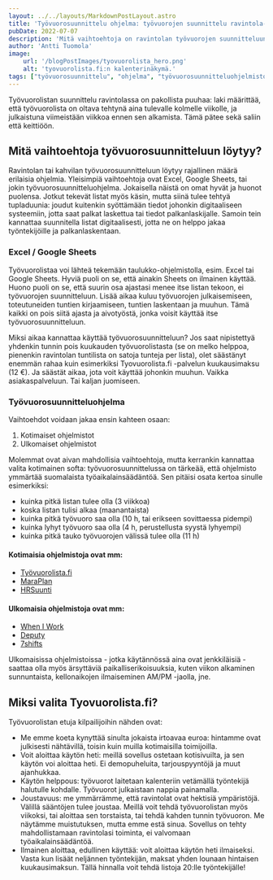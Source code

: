 ```yaml
---
layout: ../../layouts/MarkdownPostLayout.astro
title: 'Työvuorosuunnittelu ohjelma: työvuorojen suunnittelu ravintola-alalla'
pubDate: 2022-07-07
description: 'Mitä vaihtoehtoja on ravintolan työvuorojen suunnitteluun? Miten työvuorosuunnitteluohjelma voi auttaa?'
author: 'Antti Tuomola'
image:
    url: '/blogPostImages/tyovuorolista_hero.png'
    alt: 'tyovuorolista.fi:n kalenterinäkymä.'
tags: ["työvuorosuunnittelu", "ohjelma", "työvuorosuunnitteluohjelmistot"]
---
```


Työvuorolistan suunnittelu ravintolassa on pakollista puuhaa: laki määrittää, että työvuorolista on oltava tehtynä aina tulevalle kolmelle viikolle, ja julkaistuna viimeistään viikkoa ennen sen alkamista. Tämä pätee sekä saliin että keittiöön.

## Mitä vaihtoehtoja työvuorosuunnitteluun löytyy?
Ravintolan tai kahvilan työvuorosuunnitteluun löytyy rajallinen määrä erilaisia ohjelmia. Yleisimpiä vaihtoehtoja ovat Excel, Google Sheets, tai jokin työvuorosuunnitteluohjelma. Jokaisella näistä on omat hyvät ja huonot puolensa. Jotkut tekevät listat myös käsin, mutta siinä tulee tehtyä tupladuunia: joudut kuitenkin syöttämään tiedot johonkin digitaaliseen systeemiin, jotta saat palkat laskettua tai tiedot palkanlaskijalle. Samoin tein kannattaa suunnitella listat digitaalisesti, jotta ne on helppo jakaa työntekijöille ja palkanlaskentaan.

### Excel / Google Sheets
Työvuorolistaa voi lähteä tekemään taulukko-ohjelmistolla, esim. Excel tai Google Sheets. Hyviä puoli on se, että ainakin Sheets on ilmainen käyttää. Huono puoli on se, että suurin osa ajastasi menee itse listan tekoon, ei työvuorojen suunnitteluun. Lisää aikaa kuluu työvuorojen julkaisemiseen, toteutuneiden tuntien kirjaamiseen, tuntien laskentaan ja muuhun. Tämä kaikki on pois siitä ajasta ja aivotyöstä, jonka voisit käyttää itse työvuorosuunnitteluun.

Miksi aikaa kannattaa käyttää työvuorosuunnitteluun? Jos saat nipistettyä yhdenkin tunnin pois kuukauden työvuorolistasta (se on melko helppoa, pienenkin ravintolan tuntilista on satoja tunteja per lista), olet säästänyt enemmän rahaa kuin esimerkiksi Tyovuorolista.fi -palvelun kuukausimaksu (12 €). Ja säästät aikaa, jota voit käyttää johonkin muuhun. Vaikka asiakaspalveluun. Tai kaljan juomiseen.

### Työvuorosuunnitteluohjelma
Vaihtoehdot voidaan jakaa ensin kahteen osaan:
1. Kotimaiset ohjelmistot
2. Ulkomaiset ohjelmistot

Molemmat ovat aivan mahdollisia vaihtoehtoja, mutta kerrankin kannattaa valita kotimainen softa: työvuorosuunnittelussa on tärkeää, että ohjelmisto ymmärtää suomalaista työaikalainsäädäntöä. Sen pitäisi osata kertoa sinulle esimerkiksi: 
- kuinka pitkä listan tulee olla (3 viikkoa)
- koska listan tulisi alkaa (maanantaista)
- kuinka pitkä työvuoro saa olla (10 h, tai erikseen sovittaessa pidempi)
- kuinka lyhyt työvuoro saa olla (4 h, perustellusta syystä lyhyempi)
- kuinka pitkä tauko työvuorojen välissä tulee olla (11 h)

#### Kotimaisia ohjelmistoja ovat mm:
- [Työvuorolista.fi](https://tyovuorolista.fi)
- [MaraPlan](https://maraplan.fi)
- [HRSuunti](https://www.hrsuunti.fi/)

#### Ulkomaisia ohjelmistoja ovat mm:
- [When I Work](https://wheniwork.com)
- [Deputy](https://www.deputy.com)
- [7shifts](https://www.7shifts.com)

Ulkomaisissa ohjelmistoissa - jotka käytännössä aina ovat jenkkiläisiä - saattaa olla myös ärsyttäviä paikalliserikoisuuksia, kuten viikon alkaminen sunnuntaista, kellonaikojen ilmaiseminen AM/PM -jaolla, jne.

## Miksi valita Tyovuorolista.fi?
Työvuorolistan etuja kilpailijoihin nähden ovat:
- Me emme koeta kynyttää sinulta jokaista irtoavaa euroa: hintamme ovat julkisesti nähtävillä, toisin kuin muilla kotimaisilla toimijoilla.
- Voit aloittaa käytön heti: meillä sovellus ostetaan kotisivuilta, ja sen käytön voi aloittaa heti. Ei demopuheluita, tarjouspyyntöjä ja muut ajanhukkaa.
- Käytön helppous: työvuorot laitetaan kalenteriin vetämällä työntekijä halutulle kohdalle. Työvuorot julkaistaan nappia painamalla.
- Joustavuus: me ymmärrämme, että ravintolat ovat hektisiä ympäristöjä. Välillä sääntöjen tulee joustaa. Meillä voit tehdä työvuorolistan myös viikoksi, tai aloittaa sen torstaista, tai tehdä kahden tunnin työvuoron. Me näytämme muistutuksen, mutta emme estä sinua. Sovellus on tehty mahdollistamaan ravintolasi toiminta, ei valvomaan työaikalainsäädäntöä.
- Ilmainen aloittaa, edullinen käyttää: voit aloittaa käytön heti ilmaiseksi. Vasta kun lisäät neljännen työntekijän, maksat yhden lounaan hintaisen kuukausimaksun. Tällä hinnalla voit tehdä listoja 20:lle työntekijälle!